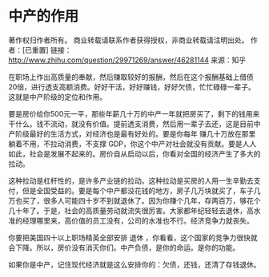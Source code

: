 # 中产的作用

著作权归作者所有。
商业转载请联系作者获得授权，非商业转载请注明出处。
作者：[已重置]
链接：http://www.zhihu.com/question/29971269/answer/46281144
来源：知乎

在职场上作出高质量的奉献，然后赚取较好的报酬，然后在这个报酬基础上借债20倍，进行透支高额消费。好好干活，好好赚钱，好好欠债，忙忙碌碌一辈子。这就是中产阶级的定位和作用。

要是房价给你500元一平，那些年薪几十万的中产一年就把房买了，剩下的钱用来干什么。钱不流动，就没有价值。提前透支消费，然后用一辈子去还，这是目前中产阶级最好的生活方式，对经济也是最有好处的。要是你每年 赚几十万放在那里躺着不用，不拉动消费，不支撑 GDP，你这个中产对社会就没有贡献。要是人人如此，社会是发展不起来的。房价自从启动以后，你看对全国的经济产生了多大的拉动。

这种拉动是杠杆性的，是许多产业链的拉动。这种拉动是买房的人用一生辛勤去支付，但是全国受益的。要是每个中产都没花钱的地方，房子几万块就买了，车子几万也买了，很多人可能四十岁不到就退休了。因为你赚个几年，存两百万，够花个几十年了。于是，社会的高质量劳动就流失很厉害。大家都年纪轻轻去退休，高水准的经理哪里来，高价值的员工没有，公司的水准也不行。经济竞争力就丧失。

你要把美国四十以上职场精英全部安排 退休 ，你看看，这个国家的竞争力很快就会下降。所以，房价没有消灭你们。中产负债，是你的命运。是你的功能。

如果你是中产，记住现代经济就是这么安排你的：欠债，还钱，还清了存钱退休。